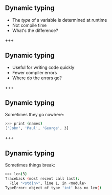 
## Dynamic typing
* The *type* of a variable is determined at runtime
* Not compile time
* What's the difference?

+++

## Dynamic typing
* Useful for writing code quickly
* Fewer compiler errors
* Where do the errors go?

+++
## Dynamic typing
Sometimes they go nowhere:
```sh
>>> print (names)
['John', 'Paul', 'George', 3]
```

+++
## Dynamic typing
Sometimes things break:
```sh
>>> len(3)
Traceback (most recent call last):
  File "<stdin>", line 1, in <module>
TypeError: object of type 'int' has no len()
```